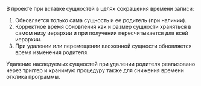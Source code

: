 В проекте при вставке сущностей в целях сокращения времени записи:
1. Обновляется только сама сущность и ее родитель (при наличии). 
2. Корректное время обновления как и размер сущности храняться в самом низу иерархии и при получении пересчитывается для всей иерархии.
3. При удалении или перемещении вложенной сущности обновляется время изменения родителя.

Удаление наследуемых сущностей при удалении родителя реализовано через триггер и хранимую процедуру также для снижения времени отклика программы.
